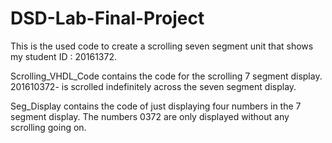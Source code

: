 # DSD-Lab-Final-Project
This is the used code to create a scrolling seven segment unit that shows my student ID : 20161372.

Scrolling_VHDL_Code contains the code for the scrolling 7 segment display. 201610372- is scrolled indefinitely across the seven segment display.

Seg_Display contains the code of just displaying four numbers in the 7 segment display. The numbers 0372 are only displayed without any scrolling going on.
